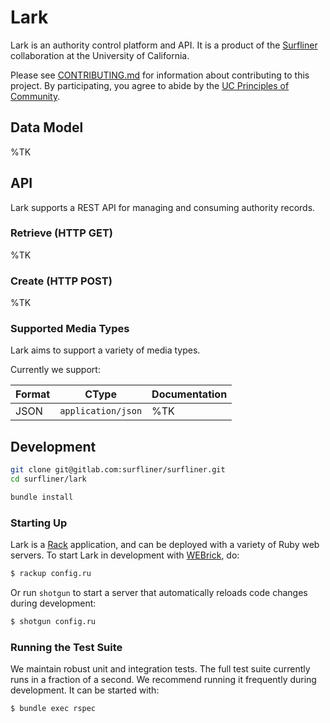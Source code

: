 # Lark

Lark is an authority control platform and API. It is a product of the
[Surfliner](https://gitlab.com/surfliner/surfliner) collaboration at the
University of California.

Please see [CONTRIBUTING.md][contributing] for information about contributing to
this project. By participating, you agree to abide by the
[UC Principles of Community][principles].

## Data Model

%TK

## API

Lark supports a REST API for managing and consuming authority records.

### Retrieve (HTTP GET)

%TK

### Create (HTTP POST)

%TK

### Supported Media Types

Lark aims to support a variety of media types.

Currently we support:

| Format |       CType        | Documentation |
|--------|--------------------|---------------|
| JSON   | `application/json` | %TK           |

## Development

```sh
git clone git@gitlab.com:surfliner/surfliner.git
cd surfliner/lark

bundle install
```

### Starting Up

Lark is a [Rack][rack] application, and can be deployed with a variety of Ruby
web servers. To start Lark in development with [WEBrick][webrick], do:

```sh
$ rackup config.ru
```

Or run `shotgun` to start a server that automatically reloads code changes during development:

```sh
$ shotgun config.ru
```

### Running the Test Suite

We maintain robust unit and integration tests. The full test suite currently
runs in a fraction of a second. We recommend running it frequently during
development. It can be started with:

```sh
$ bundle exec rspec
```


[contributing]: ../CONTRIBUTING.md
[principles]: https://ucnet.universityofcalifornia.edu/working-at-uc/our-values/principles-of-community.html
[rack]: https://rack.github.io/
[webrick]: https://ruby-doc.org/stdlib-2.5.0/libdoc/webrick/rdoc/WEBrick.html
